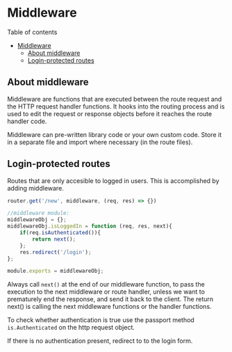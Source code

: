 # Middleware
Table of contents
- [Middleware](#middleware)
	- [About middleware](#about-middleware)
	- [Login-protected routes](#login-protected-routes)
## About middleware
Middleware are functions that are executed between the route request and the HTTP request handler functions. It hooks into the routing process and is used to edit the request or response objects before it reaches the route handler code.

Middleware can pre-written library code or your own custom code. Store it in a separate file and import where necessary (in the route files).

## Login-protected routes
Routes that are only accesible to logged in users. This is accomplished by adding middleware. 
```javascript
router.get('/new', middleware, (req, res) => {})

//middleware module:
middlewareObj = {};
middlewareObj.isLoggedIn = function (req, res, next){
	if(req.isAuthenticated()){
       	return next();
   	};
   	res.redirect('/login');
};

module.exports = middlewareObj;
```
Always call `next()` at the end of our middleware function, to pass the execution to the next middleware or route handler, unless we want to prematurely end the response, and send it back to the client. The return next() is calling the next middleware functions or the handler functions.

To check whether authentication is true use the passport method `is.Authenticated` on the http request object.

If there is no authentication present, redirect to to the login form.